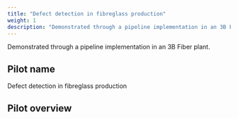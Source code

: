 ```yaml
---
title: "Defect detection in fibreglass production"
weight: 1
description: "Demonstrated through a pipeline implementation in an 3B Fiber plant."
---
```


Demonstrated through a pipeline implementation in an 3B Fiber plant.

## Pilot name
Defect detection in fibreglass production

## Pilot overview
